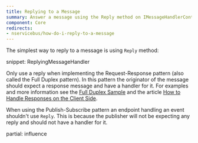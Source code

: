 ```yaml
---
title: Replying to a Message
summary: Answer a message using the Reply method on IMessageHandlerContext/IBus.
component: Core
redirects:
- nservicebus/how-do-i-reply-to-a-message
---
```


The simplest way to reply to a message is using `Reply` method:

snippet: ReplyingMessageHandler

Only use a reply when implementing the Request-Response pattern (also called the Full Duplex pattern). In this pattern the originator of the message should expect a response message and have a handler for it. For examples and more information see the [Full Duplex Sample](/samples/fullduplex/) and the article [How to Handle Responses on the Client Side](/nservicebus/messaging/handling-responses-on-the-client-side.md).

When using the Publish-Subscribe pattern an endpoint handling an event shouldn't use `Reply`. This is because the publisher will not be expecting any reply and should not have a handler for it.


partial: influence
